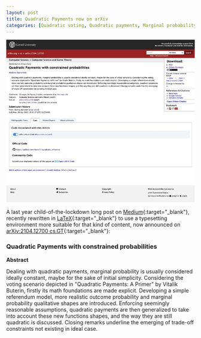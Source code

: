 ```yaml
---
layout: post
title: Quadratic Payments now on arXiv
categories: [Quadratic voting, Quadratic payments, Marginal probability, Cost function, Incentives, Referendum, Octave, Medium, arXiv]
---
```


![](/images/quadratic_arxiv.jpg)

A last year child-of-the-lockdown long post on [Medium](https://medium.com/@baro77/quadratic-payments-with-constrained-probabilities-b40facba716){:target="_blank"}, recently rewritten in [LaTeX](https://github.com/baro77/quadratic_influence/tree/master/LATEX){:target="_blank"} to use a typesetting environment more suitable for that kind of content, now announced on [arXiv:2104.12700 cs.GT](https://arxiv.org/abs/2104.12700){:target="_blank"}:

### Quadratic Payments with constrained probabilities

**Abstract**

Dealing with quadratic payments, marginal probability is usually considered ideally constant, maybe for the sake of initial simplicity. Considering the voting scenario depicted in "Quadratic Payments: A Primer" by Vitalik Buterin, firstly its math foundations are made explicit. Developing a simple referendum model, more realistic outcome probability and marginal probability qualitative shapes are introduced. Enforcing seemingly reasonable assumptions, quadratic payments are then generalized to take into account these new functions shapes, and the way they are still quadratic is discussed. Closing remarks underline the emerging of trade-off constraints not existing in ideal case.
